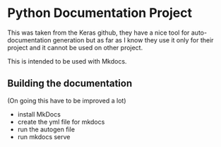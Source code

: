 # Python Documentation Project

This was taken from the Keras github, they have a nice tool for auto-documentation generation but as far as I know they use it only for their project and it cannot be used on other project.

This is intended to be used with Mkdocs. 

## Building the documentation

(On going this have to be improved a lot)

- install MkDocs
- create the yml file for mkdocs
- run the autogen file
- run mkdocs serve

